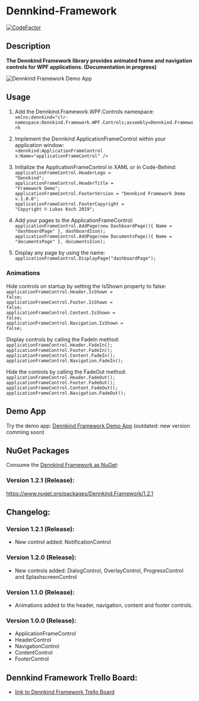 # Dennkind-Framework
[![CodeFactor](https://www.codefactor.io/repository/github/dennkind/dennkind-framework/badge/master)](https://www.codefactor.io/repository/github/dennkind/dennkind-framework/overview/master)

## Description
<b>The Dennkind Framework library provides animated frame and navigation controls for WPF applications. (Documentation in progress)</b>

![Dennkind Framework Demo App](http://www.dennkind.com/files/dennkindFrameworkDemoApp.png)

## Usage
1. Add the Dennkind.Framework.WPF.Controls namespace:<br />
<code>xmlns:dennkind="clr-namespace:Dennkind.Framework.WPF.Controls;assembly=Dennkind.Framework</code>

2. Implement the Dennkind ApplicationFrameControl within your application window:<br />
<code><dennkind:ApplicationFrameControl x:Name="applicationFrameControl" /></code>

3. Initialize the ApplicationFrameControl in XAML or in Code-Behind:<br />
<code>applicationFrameControl.HeaderLogo = "Dennkind";</code><br />
<code>applicationFrameControl.HeaderTitle = "Framework Demo";</code><br />
<code>applicationFrameControl.FooterVersion = "Dennkind Framework Demo v.1.0.0";</code><br />
<code>applicationFrameControl.FooterCopyright = "Copyright © Lukas Koch 2019";</code>

4. Add your pages to the ApplicationFrameControl:<br />
<code>applicationFrameControl.AddPage(new DashboardPage(){ Name = "dashboardPage" }, dashboardIcon);</code><br />
<code>applicationFrameControl.AddPage(new DocumentsPage(){ Name = "documentsPage" }, documentsIcon);</code>

5. Display any page by using the name:<br />
<code>applicationFrameControl.DisplayPage("dashboardPage");</code>

### Animations 
Hide controls on startup by setting the IsShown property to false:<br />
<code>applicationFrameControl.Header.IsShown = false;</code><br />
<code>applicationFrameControl.Footer.IsShown = false;</code><br />
<code>applicationFrameControl.Content.IsShown = false;</code><br />
<code>applicationFrameControl.Navigation.IsShown = false;</code><br />

Display controls by calling the FadeIn method:<br />
<code>applicationFrameControl.Header.FadeIn();</code><br />
<code>applicationFrameControl.Footer.FadeIn();</code><br />
<code>applicationFrameControl.Content.FadeIn();</code><br />
<code>applicationFrameControl.Navigation.FadeIn();</code><br />

Hide the controls by calling the FadeOut method:<br />
<code>applicationFrameControl.Header.FadeOut();</code><br />
<code>applicationFrameControl.Footer.FadeOut();</code><br />
<code>applicationFrameControl.Content.FadeOut();</code><br />
<code>applicationFrameControl.Navigation.FadeOut();</code><br />

## Demo App
Try the demo app: [Dennkind Framework Demo App](https://github.com/Dennkind/Dennkind-Framework-Demo) (outdated: new version comming soon)

## NuGet Packages
Consume the [Dennkind Framework as NuGet](https://www.nuget.org/packages/Dennkind.Framework/1.2.0):<br />

### Version 1.2.1 (Release):
https://www.nuget.org/packages/Dennkind.Framework/1.2.1

## Changelog:
### Version 1.2.1 (Release):
- New control added: NotificationControl

### Version 1.2.0 (Release):
- New controls added: DialogControl, OverlayControl, ProgressControl and SplashscreenControl

### Version 1.1.0 (Release):
- Animations added to the header, navigation, content and footer controls.

### Version 1.0.0 (Release):
- ApplicationFrameControl
- HeaderControl
- NavigationControl
- ContentControl
- FooterControl

## Dennkind Framework Trello Board:
- [link to Dennkind Framework Trello Board](https://trello.com/b/RbvKbD10/dennkind-framework) 
